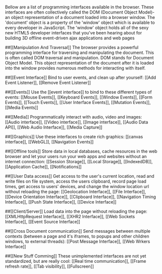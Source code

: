 Bellow are a list of programming interfaces available in the browser. These interfaces are often collectively called the DOM (Document Object Model)- an object representation of a document loaded into a browser window. The 'document' object is a property of the 'window' object which is available to every developer in JavaScript. The 'window' object holds all of the sexy new HTML5 developer interfaces that you've been hearing about for building 3D offline event-driven ajax applications and web pages

##[[Manipulation And Traversal]]
The browser provides a powerful programming interface for traversing and manipulating the document. This is often called DOM traversal and manipulation. DOM stands for Document Object Model. This object representation of the document after it is loaded into the window provides numerous methods for interacting with itself.

##[[Event Interface]]
Bind to user events, and clean up after yourself: [[Add Event Listener]], [[Remove Event Listener]]

##[[Events]]
Use the [[event interface]] to bind to these different types of events: [[Mouse Events]], [[Keyboard Events]], [[Window Events]], [[Form Events]], [[Touch Events]], [[User Interface Events]], [[Mutation Events]], [[Media Events]]

##[[Media]]
Programmatically interact with audio, video and images: [[Audio interface]], [[Video interface]], [[Image interface]], [[Audio Data API]], [[Web Audio Interface]], [[Media Capture]]

##[[Graphics]]
Use these interfaces to create rich graphics: [[canvas interface]], [[WebGL]], [[Navigation Events]]

##[[Offline tools]]
Store data in local databases, cache resources in the web browser and let your users run your web apps and websites without an internet connection: [[Session Storage]], [[Local Storage]], [[IndexedDB]], [[Application Cache]], [[Notifications]]                        

##[[User Data access]]
Get access to the user's current location, read and write files on file system, access the users clipboard, record page load times, get access to users' devices, and change the window location url without reloading the page: [[Geolocation Interface]], [[File Interface]], [[Device Orientation Interface]], [[Clipboard Interface]], [[Navigation Timing Interface]], [[Push State Interface]], [[Device Interface]]

##[[Client/Server]]
Load data into the page without reloading the page: [[XMLHttpRequest Interface]], [[XHR2 Interface]], [[Web Sockets Interface]], [[Event Source Interface]]

##[[Cross Document communication]]
Send messages between multiple contexts (between a page and it's iframes, to popups and other children windows, to external threads): [[Post Message Interface]], [[Web Wrkers Interface]]

##[[New Stuff Comming]]
These unimplemented interfaces are not yet standardized, but are really cool: [[Real time communication]], [[Frame refresh rate]], [[Tab visibility]], [[Fullscreen]]